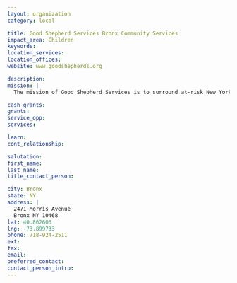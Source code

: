 ```yaml
---
layout: organization
category: local

title: Good Shepherd Services Bronx Community Services
impact_area: Children
keywords: 
location_services: 
location_offices: 
website: www.goodshepherds.org

description: 
mission: |
  The mission of Good Shepherd Services is to surround at-risk New York City youth and their families with a web of supports that promote a safe passage to self-sufficiency.  To achieve our mission, we lead in the development of innovative youth development programs; provide quality, effective services that strengthen participants' connections with family, school and community; and advocate on their behalf for broader change.

cash_grants: 
grants: 
service_opp: 
services: 

learn: 
cont_relationship: 

salutation: 
first_name: 
last_name: 
title_contact_person: 

city: Bronx
state: NY
address: |
  2471 Morris Avenue     
  Bronx NY 10468
lat: 40.862603
lng: -73.899733
phone: 718-924-2511
ext: 
fax: 
email: 
preferred_contact: 
contact_person_intro: 
---
```

